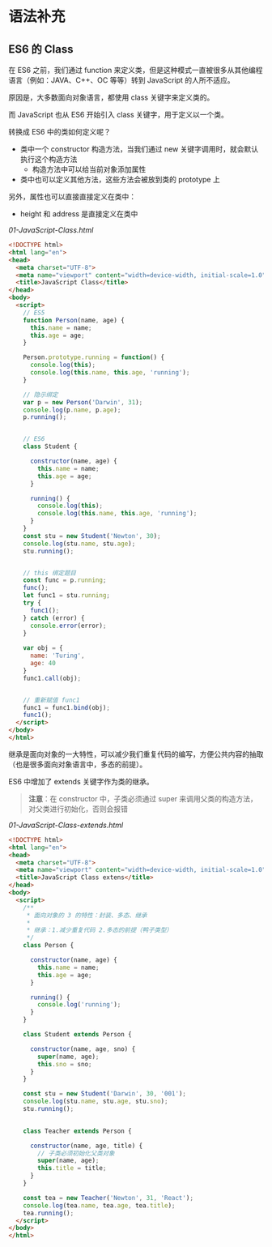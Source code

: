 # 语法补充

## ES6 的 Class

在 ES6 之前，我们通过 function 来定义类，但是这种模式一直被很多从其他编程语言（例如：JAVA、C++、OC 等等）转到 JavaScript 的人所不适应。

原因是，大多数面向对象语言，都使用 class 关键字来定义类的。

而 JavaScript 也从 ES6 开始引入 class 关键字，用于定义以一个类。

转换成 ES6 中的类如何定义呢？

- 类中一个 constructor 构造方法，当我们通过 new 关键字调用时，就会默认执行这个构造方法
  - 构造方法中可以给当前对象添加属性
- 类中也可以定义其他方法，这些方法会被放到类的 prototype 上

另外，属性也可以直接直接定义在类中：

- height 和 address 是直接定义在类中

*01-JavaScript-Class.html*

```html
<!DOCTYPE html>
<html lang="en">
<head>
  <meta charset="UTF-8">
  <meta name="viewport" content="width=device-width, initial-scale=1.0">
  <title>JavaScript Class</title>
</head>
<body>
  <script>
    // ES5
    function Person(name, age) {
      this.name = name;
      this.age = age;
    }

    Person.prototype.running = function() {
      console.log(this);
      console.log(this.name, this.age, 'running');
    }

    // 隐示绑定
    var p = new Person('Darwin', 31);
    console.log(p.name, p.age);
    p.running();


    // ES6
    class Student {

      constructor(name, age) {
        this.name = name;
        this.age = age;
      }

      running() {
        console.log(this);
        console.log(this.name, this.age, 'running');
      }
    }
    const stu = new Student('Newton', 30);
    console.log(stu.name, stu.age);
    stu.running();


    // this 绑定题目
    const func = p.running;
    func();
    let func1 = stu.running;
    try {
      func1();  
    } catch (error) {
      console.error(error);
    }
    
    var obj = {
      name: 'Turing',
      age: 40
    }
    func1.call(obj);


    // 重新赋值 func1
    func1 = func1.bind(obj);
    func1();
  </script>
</body>
</html>
```

继承是面向对象的一大特性，可以减少我们重复代码的编写，方便公共内容的抽取（也是很多面向对象语言中，多态的前提）。

ES6 中增加了 extends 关键字作为类的继承。

> **注意**：在 constructor 中，子类必须通过 super 来调用父类的构造方法，对父类进行初始化，否则会报错

*01-JavaScript-Class-extends.html*

```html
<!DOCTYPE html>
<html lang="en">
<head>
  <meta charset="UTF-8">
  <meta name="viewport" content="width=device-width, initial-scale=1.0">
  <title>JavaScript Class extens</title>
</head>
<body>
  <script>
    /**
     * 面向对象的 3 的特性：封装、多态、继承
     * 
     * 继承：1.减少重复代码 2.多态的前提（鸭子类型）
     */
    class Person {

      constructor(name, age) {
        this.name = name;
        this.age = age;
      }

      running() {
        console.log('running');
      }
    }

    class Student extends Person {

      constructor(name, age, sno) {
        super(name, age);
        this.sno = sno;
      }
    }

    const stu = new Student('Darwin', 30, '001');
    console.log(stu.name, stu.age, stu.sno);
    stu.running();
    

    class Teacher extends Person {

      constructor(name, age, title) {
        // 子类必须初始化父类对象
        super(name, age);
        this.title = title;
      }
    }

    const tea = new Teacher('Newton', 31, 'React');
    console.log(tea.name, tea.age, tea.title);
    tea.running();
  </script>
</body>
</html>
```



